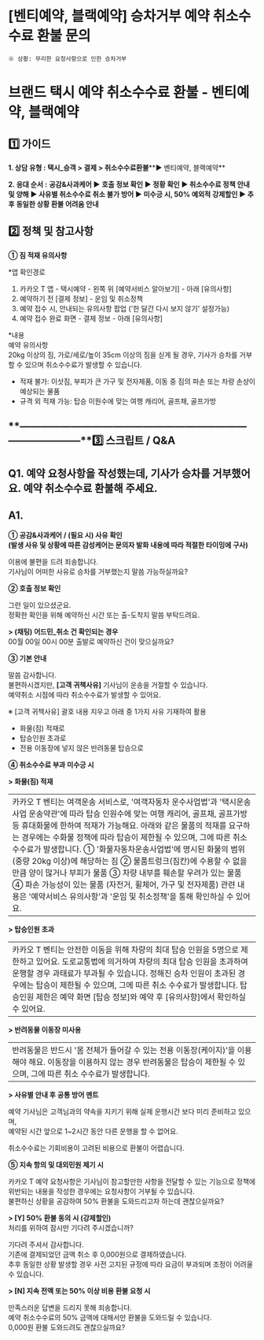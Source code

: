 # [벤티예약, 블랙예약] 승차거부 예약 취소수수료 환불 문의

```
※ 상황: 무리한 요청사항으로 인한 승차거부
```

**브랜드 택시 예약 취소수수료 환불 - 벤티예약, 블랙예약**
===================================

**1️⃣ 가이드**
-----------

**1. 상담 유형 : 택시\_승객 > 결제 > 취소수수료환불****▶ 벤티예약, 블랙예약**

**2. 응대 순서 :** **공감&사과케어 ▶** **호출 정보 확인 ▶ 정황 확인 ▶ 취소수수료 정책 안내 및 양해 ▶ 사유별 취소수수료 취소 불가 방어 ▶ 미수긍 시, 50% 예외적 강제할인 ▶ 추후 동일한 상황 환불 어려움 안내**

**2️⃣** **정책 및 참고사항**
---------------------

**① 짐 적재 유의사항**

\*앱 확인경로

1. 카카오 T 앱 - 택시예약 - 왼쪽 위 [예약서비스 알아보기] - 아래 [유의사항]  
2. 예약하기 전 [결제 정보] - 운임 및 취소정책  
3. 예약 접수 시, 안내되는 유의사항 팝업 ('한 달간 다시 보지 않기' 설정가능)  
4. 예약 접수 완료 화면 - 결제 정보 - 아래 [유의사항]

\*내용  
예약 유의사항   
20kg 이상의 짐, 가로/세로/높이 35cm 이상의 짐을 싣게 될 경우, 기사가 승차를 거부할 수 있으며 취소수수료가 발생할 수 있습니다.  
- 적재 불가: 이삿짐, 부피가 큰 가구 및 전자제품, 이동 중 짐의 파손 또는 차량 손상이 예상되는 물품  
- 규격 외 적재 가능: 탑승 이원수에 맞는 여행 캐리어, 골프채, 골프가방

**―****―****―****―****―****―****―****―****―****―****―****―****―****―****―****―****―****―****―****―****―****―****―****―****―****―****―****―****―****3️⃣ 스크립트 / Q&A**
-------------------------------------------------------------------------------------------------------------------------------------------------------------------

**Q1.** **예약 요청사항을 작성했는데, 기사가 승차를 거부했어요.** **예약 취소수수료 환불해 주세요.**
----------------------------------------------------------------

**A1.**
-------

**① 공감&사과케어 / (필요 시) 사유 확인  
(발생 사유 및 상황에 따른 감성케어는 문의자 발화 내용에 따라 적절한 타이밍에 구사)**

이용에 불편을 드려 죄송합니다.   
기사님이 어떠한 사유로 승차를 거부했는지 말씀 가능하실까요?

**② 호출 정보 확인**

그런 일이 있으셨군요.   
정확한 확인을 위해 예약하신 시간 또는 출-도착지 말씀 부탁드려요.

**> (채팅) 어드민\_취소 건 확인되는 경우**  
00월 00일 00시 00분 출발로 예약하신 건이 맞으실까요?

**③ 기본 안내**

말씀 감사합니다.   
불편하시겠지만, **[고객 귀책사유]** 기사님이 운송을 거절할 수 있습니다.   
예약취소 시점에 따라 취소수수료가 발생할 수 있어요.

※ [고객 귀책사유] 괄호 내용 지우고 아래 중 1가지 사유 기재하여 활용

- 화물(짐) 적재로  
- 탑승인원 초과로  
- 전용 이동장에 넣지 않은 반려동물 탑승으로 

**④ 취소수수료 부과 미수긍 시**

**> 화물(짐) 적재**

|  |
| --- |
| 카카오 T 벤티는 여객운송 서비스로, '여객자동차 운수사업법'과 '택시운송사업 운송약관'에 따라 탑승 인원수에 맞는 여행 캐리어, 골프채, 골프가방 등 휴대화물에 한하여 적재가 가능해요.  아래와 같은 물품의 적재를 요구하는 경우에는 수화물 정책에 따라 탑승이 제한될 수 있으며, 그에 따른 취소수수료가 발생합니다.  ① '화물자동차운송사업법'에 명시된 화물의 범위(중량 20kg 이상)에 해당하는 짐 ② 물품트렁크(짐칸)에 수용할 수 없을 만큼 양이 많거나 부피가 물품  ③ 차량 내부를 훼손할 우려가 있는 물품  ④ 파손 가능성이 있는 물품 (자전거, 휠체어, 가구 및 전자제품)  관련 내용은 '예약서비스 유의사항'과 '운임 및 취소정책'을 통해 확인하실 수 있어요. |

**> 탑승인원 초과**

|  |
| --- |
| 카카오 T 벤티는 안전한 이동을 위해 차량의 최대 탑승 인원을 5명으로 제한하고 있어요.  도로교통법에 의거하여 차량의 최대 탑승 인원을 초과하여 운행할 경우 과태료가 부과될 수 있습니다.  정해진 승차 인원이 초과된 경우에는 탑승이 제한될 수 있으며, 그에 따른 취소 수수료가 발생합니다.  탑승인원 제한은 예약 화면 [탑승 정보]와 예약 후 [유의사항]에서 확인하실 수 있어요. |

**> 반려동물 이동장 미사용**

|  |
| --- |
| 반려동물은 반드시 '몸 전체가 들어갈 수 있는 전용 이동장(케이지)'을 이용해야 해요.  이동장을 이용하지 않는 경우 반려동물은 탑승이 제한될 수 있으며, 그에 따른 취소 수수료가 발생합니다. |

**> 사유별 안내 후 공통 방어 멘트**

예약 기사님은 고객님과의 약속을 지키기 위해 실제 운행시간 보다 미리 준비하고 있으며,   
예약된 시간 앞으로 1~2시간 동안 다른 운행을 할 수 없어요.

취소수수료는 기회비용이 고려된 비용으로 환불이 어렵습니다.

**⑤ 지속 항의 및 대외민원 제기 시**

카카오 T 예약 요청사항은 기사님이 참고할만한 사항을 전달할 수 있는 기능으로 정책에 위반되는 내용을 작성한 경우에는 요청사항이 거부될 수 있습니다.   
불편하신 상황을 공감하여 50% 환불을 도와드리고자 하는데 괜찮으실까요?

**> [Y] 50% 환불 동의 시 (강제할인)**   
처리를 위하여 잠시만 기다려 주시겠습니까?

기다려 주셔서 감사합니다.   
기존에 결제되었던 금액 취소 후 0,000원으로 결제하였습니다.   
추후 동일한 상황 발생할 경우 사전 고지된 규정에 따라 요금이 부과되며 조정이 어려울 수 있습니다.

**> [N] 지속 전액 또는 50% 이상 비용 환불 요청 시**

만족스러운 답변을 드리지 못해 죄송합니다.   
예약 취소수수료의 50% 금액에 대해서만 환불을 도와드릴 수 있습니다.   
0,000원 환불 도와드려도 괜찮으실까요?